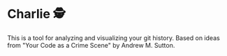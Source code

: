 # Charlie 🕵 ️ 

This is a tool for analyzing and visualizing your git history. Based on ideas from "Your Code as a Crime Scene" by Andrew M. Sutton.
